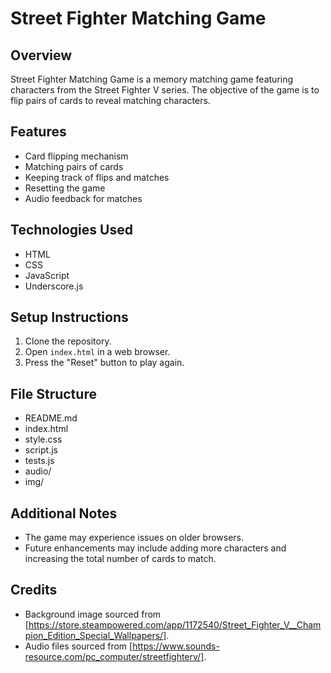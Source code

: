 # Street Fighter Matching Game

## Overview
Street Fighter Matching Game is a memory matching game featuring characters from the Street Fighter V series. The objective of the game is to flip pairs of cards to reveal matching characters.

## Features
- Card flipping mechanism
- Matching pairs of cards
- Keeping track of flips and matches
- Resetting the game
- Audio feedback for matches

## Technologies Used
- HTML
- CSS
- JavaScript
- Underscore.js

## Setup Instructions
1. Clone the repository.
2. Open `index.html` in a web browser.
3. Press the "Reset" button to play again.

## File Structure
- README.md
- index.html
- style.css
- script.js
- tests.js
- audio/
- img/

## Additional Notes
- The game may experience issues on older browsers.
- Future enhancements may include adding more characters and increasing the total number of cards to match.

## Credits
- Background image sourced from [https://store.steampowered.com/app/1172540/Street_Fighter_V__Champion_Edition_Special_Wallpapers/].
- Audio files sourced from [https://www.sounds-resource.com/pc_computer/streetfighterv/].
